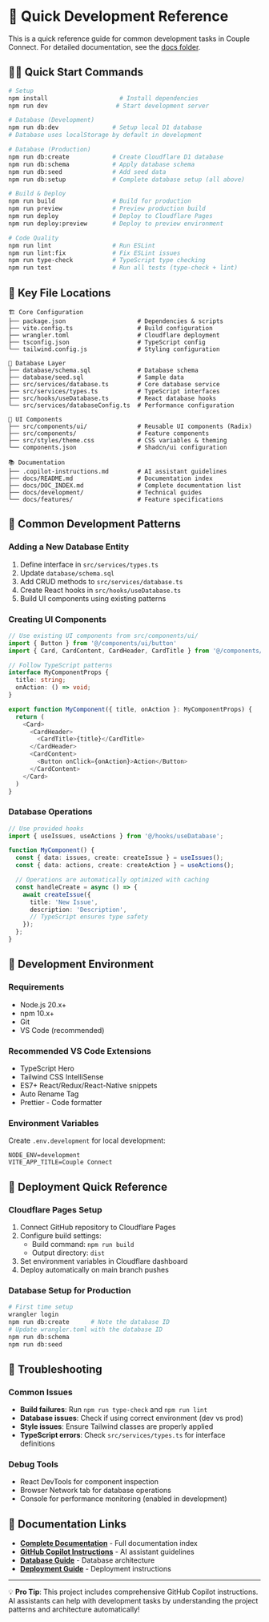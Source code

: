 # 🚀 Quick Development Reference

This is a quick reference guide for common development tasks in Couple Connect. For detailed documentation, see the [docs folder](./docs/).

## 🏃‍♂️ Quick Start Commands

```bash
# Setup
npm install                    # Install dependencies
npm run dev                   # Start development server

# Database (Development)
npm run db:dev               # Setup local D1 database
# Database uses localStorage by default in development

# Database (Production)
npm run db:create            # Create Cloudflare D1 database
npm run db:schema            # Apply database schema
npm run db:seed              # Add seed data
npm run db:setup             # Complete database setup (all above)

# Build & Deploy
npm run build                # Build for production
npm run preview              # Preview production build
npm run deploy               # Deploy to Cloudflare Pages
npm run deploy:preview       # Deploy to preview environment

# Code Quality
npm run lint                 # Run ESLint
npm run lint:fix             # Fix ESLint issues
npm run type-check           # TypeScript type checking
npm run test                 # Run all tests (type-check + lint)
```

## 📁 Key File Locations

```
🏗️ Core Configuration
├── package.json                    # Dependencies & scripts
├── vite.config.ts                  # Build configuration
├── wrangler.toml                   # Cloudflare deployment
├── tsconfig.json                   # TypeScript config
└── tailwind.config.js              # Styling configuration

💾 Database Layer
├── database/schema.sql             # Database schema
├── database/seed.sql               # Sample data
├── src/services/database.ts        # Core database service
├── src/services/types.ts           # TypeScript interfaces
├── src/hooks/useDatabase.ts        # React database hooks
└── src/services/databaseConfig.ts  # Performance configuration

🎨 UI Components
├── src/components/ui/              # Reusable UI components (Radix)
├── src/components/                 # Feature components
├── src/styles/theme.css            # CSS variables & theming
└── components.json                 # Shadcn/ui configuration

📚 Documentation
├── .copilot-instructions.md        # AI assistant guidelines
├── docs/README.md                  # Documentation index
├── docs/DOC_INDEX.md               # Complete documentation list
├── docs/development/               # Technical guides
└── docs/features/                  # Feature specifications
```

## 🎯 Common Development Patterns

### Adding a New Database Entity

1. Define interface in `src/services/types.ts`
2. Update `database/schema.sql`
3. Add CRUD methods to `src/services/database.ts`
4. Create React hooks in `src/hooks/useDatabase.ts`
5. Build UI components using existing patterns

### Creating UI Components

```typescript
// Use existing UI components from src/components/ui/
import { Button } from '@/components/ui/button'
import { Card, CardContent, CardHeader, CardTitle } from '@/components/ui/card'

// Follow TypeScript patterns
interface MyComponentProps {
  title: string;
  onAction: () => void;
}

export function MyComponent({ title, onAction }: MyComponentProps) {
  return (
    <Card>
      <CardHeader>
        <CardTitle>{title}</CardTitle>
      </CardHeader>
      <CardContent>
        <Button onClick={onAction}>Action</Button>
      </CardContent>
    </Card>
  )
}
```

### Database Operations

```typescript
// Use provided hooks
import { useIssues, useActions } from '@/hooks/useDatabase';

function MyComponent() {
  const { data: issues, create: createIssue } = useIssues();
  const { data: actions, create: createAction } = useActions();

  // Operations are automatically optimized with caching
  const handleCreate = async () => {
    await createIssue({
      title: 'New Issue',
      description: 'Description',
      // TypeScript ensures type safety
    });
  };
}
```

## 🔧 Development Environment

### Requirements

- Node.js 20.x+
- npm 10.x+
- Git
- VS Code (recommended)

### Recommended VS Code Extensions

- TypeScript Hero
- Tailwind CSS IntelliSense
- ES7+ React/Redux/React-Native snippets
- Auto Rename Tag
- Prettier - Code formatter

### Environment Variables

Create `.env.development` for local development:

```env
NODE_ENV=development
VITE_APP_TITLE=Couple Connect
```

## 🚀 Deployment Quick Reference

### Cloudflare Pages Setup

1. Connect GitHub repository to Cloudflare Pages
2. Configure build settings:
   - Build command: `npm run build`
   - Output directory: `dist`
3. Set environment variables in Cloudflare dashboard
4. Deploy automatically on main branch pushes

### Database Setup for Production

```bash
# First time setup
wrangler login
npm run db:create      # Note the database ID
# Update wrangler.toml with the database ID
npm run db:schema
npm run db:seed
```

## 🐛 Troubleshooting

### Common Issues

- **Build failures**: Run `npm run type-check` and `npm run lint`
- **Database issues**: Check if using correct environment (dev vs prod)
- **Style issues**: Ensure Tailwind classes are properly applied
- **TypeScript errors**: Check `src/services/types.ts` for interface definitions

### Debug Tools

- React DevTools for component inspection
- Browser Network tab for database operations
- Console for performance monitoring (enabled in development)

## 📖 Documentation Links

- **[Complete Documentation](./docs/README.md)** - Full documentation index
- **[GitHub Copilot Instructions](./.copilot-instructions.md)** - AI assistant guidelines
- **[Database Guide](./docs/development/DATABASE.md)** - Database architecture
- **[Deployment Guide](./docs/development/DEPLOYMENT.md)** - Deployment instructions

---

💡 **Pro Tip**: This project includes comprehensive GitHub Copilot instructions. AI assistants can help with development tasks by understanding the project patterns and architecture automatically!
